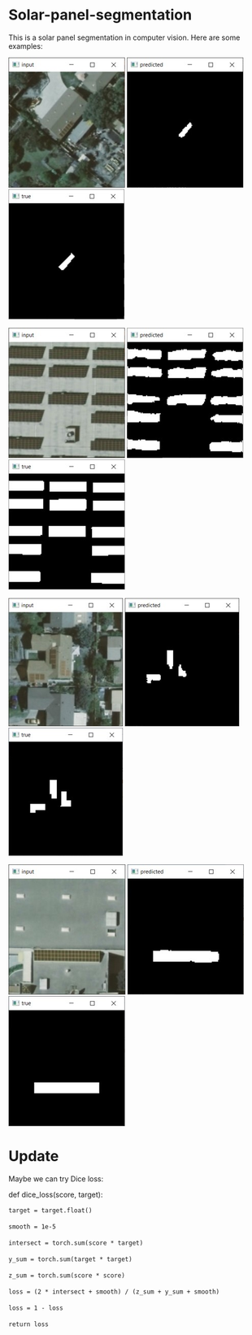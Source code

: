 # Solar-panel-segmentation

This is a solar panel segmentation in computer vision. Here are some examples:

![image](https://github.com/WeichengDai1/Solar-panel-segmentation/blob/main/IMG/input1.jpg)
![image](https://github.com/WeichengDai1/Solar-panel-segmentation/blob/main/IMG/predict1.jpg)
![image](https://github.com/WeichengDai1/Solar-panel-segmentation/blob/main/IMG/true1.jpg)

![image](https://github.com/WeichengDai1/Solar-panel-segmentation/blob/main/IMG/input2.jpg)
![image](https://github.com/WeichengDai1/Solar-panel-segmentation/blob/main/IMG/predict2.jpg)
![image](https://github.com/WeichengDai1/Solar-panel-segmentation/blob/main/IMG/true2.jpg)

![image](https://github.com/WeichengDai1/Solar-panel-segmentation/blob/main/IMG/input3.jpg)
![image](https://github.com/WeichengDai1/Solar-panel-segmentation/blob/main/IMG/predict3.jpg)
![image](https://github.com/WeichengDai1/Solar-panel-segmentation/blob/main/IMG/true3.jpg)

![image](https://github.com/WeichengDai1/Solar-panel-segmentation/blob/main/IMG/input4.jpg)
![image](https://github.com/WeichengDai1/Solar-panel-segmentation/blob/main/IMG/predict4.jpg)
![image](https://github.com/WeichengDai1/Solar-panel-segmentation/blob/main/IMG/true4.jpg)

# Update
Maybe we can try Dice loss:

def dice_loss(score, target):

    target = target.float()
    
    smooth = 1e-5
    
    intersect = torch.sum(score * target)
    
    y_sum = torch.sum(target * target)
    
    z_sum = torch.sum(score * score)
    
    loss = (2 * intersect + smooth) / (z_sum + y_sum + smooth)
    
    loss = 1 - loss
    
    return loss
